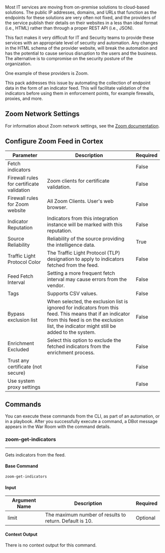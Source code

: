 Most IT services are moving from on-premise solutions to cloud-based solutions. The public IP addresses, domains, and URLs that function as the endpoints for these solutions are very often not fixed, and the providers of the service publish their details on their websites in a less than ideal format (i.e., HTML) rather than through a proper REST API (i.e., JSON).

This fact makes it very difficult for IT and Security teams to provide these services with an appropriate level of security and automation. Any changes in the HTML schema of the provider website, will break the automation and has the potential to cause serious disruption to the users and the business. The alternative is to compromise on the security posture of the organization.

One example of these providers is Zoom.

This pack addresses this issue by automating the collection of endpoint data in the form of an indicator feed. This will facilitate validation of the indicators before using them in enforcement points, for example firewalls, proxies, and more.

## Zoom Network Settings

For information about Zoom network settings, see the [Zoom documentation](https://support.zoom.us/hc/en-us/articles/201362683-Network-Firewall-or-Proxy-Server-Settings-for-Zoom).


## Configure Zoom Feed in Cortex


| **Parameter** | **Description** | **Required** |
| --- | --- | --- |
| Fetch indicators |  | False |
| Firewall rules for certificate validation | Zoom clients for certificate validation. | False |
| Firewall rules for Zoom website | All Zoom Clients. User's web browser. | False |
| Indicator Reputation | Indicators from this integration instance will be marked with this reputation. | False |
| Source Reliability | Reliability of the source providing the intelligence data. | True |
| Traffic Light Protocol Color | The Traffic Light Protocol \(TLP\) designation to apply to indicators fetched from the feed. | False |
| Feed Fetch Interval | Setting a more frequent fetch interval may cause errors from the vendor. | False |
| Tags | Supports CSV values. | False |
| Bypass exclusion list | When selected, the exclusion list is ignored for indicators from this feed. This means that if an indicator from this feed is on the exclusion list, the indicator might still be added to the system. | False |
| Enrichment Excluded | Select this option to exclude the fetched indicators from the enrichment process. | False |
| Trust any certificate (not secure) |  | False |
| Use system proxy settings |  | False |

## Commands

You can execute these commands from the CLI, as part of an automation, or in a playbook.
After you successfully execute a command, a DBot message appears in the War Room with the command details.

### zoom-get-indicators

***
Gets indicators from the feed.


#### Base Command

`zoom-get-indicators`

#### Input

| **Argument Name** | **Description** | **Required** |
| --- | --- | --- |
| limit | The maximum number of results to return. Default is 10. | Optional | 


#### Context Output

There is no context output for this command.